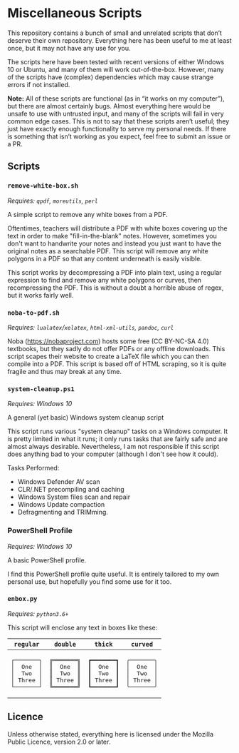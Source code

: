 Miscellaneous Scripts
====================

This repository contains a bunch of small and unrelated scripts that don’t deserve their own repository. Everything here has been useful to me at least once, but it may not have any use for you. 

The scripts here have been tested with recent versions of either Windows 10 or Ubuntu, and many of them will work out-of-the-box. However, many of the scripts have (complex) dependencies which may cause strange errors if not installed.

**Note:** All of these scripts are functional (as in “it works on my computer”), but there are almost certainly bugs. Almost everything here would be unsafe to use with untrusted input, and many of the scripts will fail in very common edge cases. This is not to say that these scripts aren’t useful; they just have exactly enough functionality to serve my personal needs. If there is something that isn’t working as you expect, feel free to submit an issue or a PR.

Scripts
-------

### `remove-white-box.sh`
_Requires: `qpdf`, `moreutils`, `perl`_

A simple script to remove any white boxes from a PDF. 

Oftentimes, teachers will distribute a PDF with white boxes covering
up the text in order to make "fill-in-the-blank" notes. However,
sometimes you don't want to handwrite your notes and instead you just
want to have the original notes as a searchable PDF. This script will
remove any white polygons in a PDF so that any content underneath is
easily visible. 

This script works by decompressing a PDF into plain text, using a
regular expression to find and remove any white polygons or curves,
then recompressing the PDF. This is without a doubt a horrible abuse
of regex, but it works fairly well.

### `noba-to-pdf.sh`
_Requires: `lualatex`/`xelatex`, `html-xml-utils`, `pandoc`, `curl`_

Noba (https://nobaproject.com) hosts some free (CC BY-NC-SA 4.0)
textbooks, but they sadly do not offer PDFs or any offline downloads.
This script scapes their website to create a LaTeX file which you can
then compile into a PDF. This script is based off of HTML scraping, so
it is quite fragile and thus may break at any time.

### `system-cleanup.ps1`
_Requires: Windows 10_

A general (yet basic) Windows system cleanup script

This script runs various "system cleanup" tasks on a Windows computer.
It is pretty limited in what it runs; it only runs tasks that are fairly
safe and are almost always desirable. Nevertheless, I am not responsible
if this script does anything bad to your computer (although I don't
see how it could).

Tasks Performed:
- Windows Defender AV scan
- CLR/.NET precompiling and caching
- Windows System files scan and repair
- Windows Update compaction
- Defragmenting and TRIMming.

### PowerShell Profile
_Requires: Windows 10_

A basic PowerShell profile.

I find this PowerShell profile quite useful. It is entirely tailored to
my own personal use, but hopefully you find some use for it too.

### `enbox.py`
_Requires: `python3.6+`_

This script will enclose any text in boxes like these:

<!-- We have to use HTML here because you can't include multiline
code blocks in a table using markdown -->
<table> 
    <thead><tr>
        <th><code>regular</code></th>
        <th><code>double</code></th>
        <th><code>thick</code></th>
        <th><code>curved</code></th>
    </tr></thead>
    <tbody><tr>
        <td><pre>┌───────┐
│  One  │
│  Two  │
│ Three │
└───────┘
</pre></td>
        <td><pre>╔═══════╗
║  One  ║
║  Two  ║
║ Three ║
╚═══════╝</pre></td>
        <td><pre>┏━━━━━━━┓
┃  One  ┃
┃  Two  ┃
┃ Three ┃
┗━━━━━━━┛</pre></td>
        <td><pre>╭───────╮
│  One  │
│  Two  │
│ Three │
╰───────╯</pre></td>
    </tr></tbody>
</table>

Licence
-------

Unless otherwise stated, everything here is licensed under the Mozilla Public Licence, version 2.0 or later.
